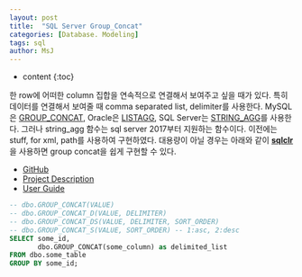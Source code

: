 ```yaml
---
layout: post
title:  "SQL Server Group_Concat"
categories: [Database. Modeling]
tags: sql
author: MsJ
---
```


* content
{:toc}

한 row에 어떠한 column 집합을 연속적으로 연결해서 보여주고 싶을 때가 있다. 특히 데이터를 연결해서 보여줄 때 comma separated list, delimiter를 사용한다. MySQL은 [GROUP_CONCAT](https://database.guide/how-to-return-query-results-as-a-comma-separated-list-in-mysql/), Oracle은 [LISTAGG](https://docs.oracle.com/cd/E11882_01/server.112/e41084/functions089.htm#SQLRF30030), SQL Server는 [STRING_AGG](https://database.guide/how-to-return-query-results-as-a-comma-separated-list-in-sql-server/)를 사용한다. 그러나 string_agg 함수는 sql server 2017부터 지원하는 함수이다. 이전에는 stuff, for xml, path를 사용하여 구현하였다. 대용량이 아닐 경우는 아래와 같이 [**sqlclr**](https://docs.microsoft.com/en-us/dotnet/framework/data/adonet/sql/introduction-to-sql-server-clr-integration)을 사용하면 group concat을 쉽게 구현할 수 있다.
* [GitHub](https://github.com/orlando-colamatteo/ms-sql-server-group-concat-sqlclr)
* [Project Description](https://orlando-colamatteo.github.io/ms-sql-server-group-concat-sqlclr/)
* [User Guide](https://orlando-colamatteo.github.io/ms-sql-server-group-concat-sqlclr/documentation.html)

```sql
-- dbo.GROUP_CONCAT(VALUE)
-- dbo.GROUP_CONCAT_D(VALUE, DELIMITER)
-- dbo.GROUP_CONCAT_DS(VALUE, DELIMITER, SORT_ORDER)
-- dbo.GROUP_CONCAT_S(VALUE, SORT_ORDER) -- 1:asc, 2:desc
SELECT some_id,
       dbo.GROUP_CONCAT(some_column) as delimited_list
FROM dbo.some_table
GROUP BY some_id;
```
